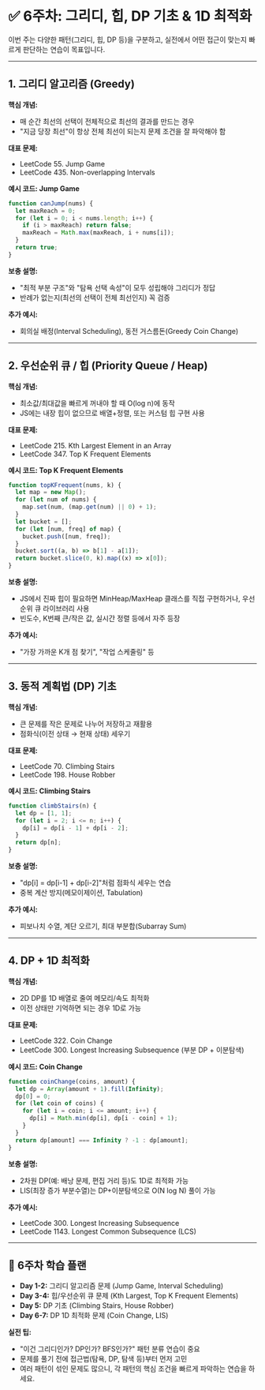 # ✅ 6주차: 그리디, 힙, DP 기초 & 1D 최적화

이번 주는 다양한 패턴(그리디, 힙, DP 등)을 구분하고, 실전에서 어떤 접근이 맞는지 빠르게 판단하는 연습이 목표입니다.

---

## 1. 그리디 알고리즘 (Greedy)

**핵심 개념:**

- 매 순간 최선의 선택이 전체적으로 최선의 결과를 만드는 경우
- "지금 당장 최선"이 항상 전체 최선이 되는지 문제 조건을 잘 파악해야 함

**대표 문제:**

- LeetCode 55. Jump Game
- LeetCode 435. Non-overlapping Intervals

**예시 코드: Jump Game**

```js
function canJump(nums) {
  let maxReach = 0;
  for (let i = 0; i < nums.length; i++) {
    if (i > maxReach) return false;
    maxReach = Math.max(maxReach, i + nums[i]);
  }
  return true;
}
```

**보충 설명:**

- "최적 부분 구조"와 "탐욕 선택 속성"이 모두 성립해야 그리디가 정답
- 반례가 없는지(최선의 선택이 전체 최선인지) 꼭 검증

**추가 예시:**

- 회의실 배정(Interval Scheduling), 동전 거스름돈(Greedy Coin Change)

---

## 2. 우선순위 큐 / 힙 (Priority Queue / Heap)

**핵심 개념:**

- 최소값/최대값을 빠르게 꺼내야 할 때 O(log n)에 동작
- JS에는 내장 힙이 없으므로 배열+정렬, 또는 커스텀 힙 구현 사용

**대표 문제:**

- LeetCode 215. Kth Largest Element in an Array
- LeetCode 347. Top K Frequent Elements

**예시 코드: Top K Frequent Elements**

```js
function topKFrequent(nums, k) {
  let map = new Map();
  for (let num of nums) {
    map.set(num, (map.get(num) || 0) + 1);
  }
  let bucket = [];
  for (let [num, freq] of map) {
    bucket.push([num, freq]);
  }
  bucket.sort((a, b) => b[1] - a[1]);
  return bucket.slice(0, k).map((x) => x[0]);
}
```

**보충 설명:**

- JS에서 진짜 힙이 필요하면 MinHeap/MaxHeap 클래스를 직접 구현하거나, 우선순위 큐 라이브러리 사용
- 빈도수, K번째 큰/작은 값, 실시간 정렬 등에서 자주 등장

**추가 예시:**

- "가장 가까운 K개 점 찾기", "작업 스케줄링" 등

---

## 3. 동적 계획법 (DP) 기초

**핵심 개념:**

- 큰 문제를 작은 문제로 나누어 저장하고 재활용
- 점화식(이전 상태 → 현재 상태) 세우기

**대표 문제:**

- LeetCode 70. Climbing Stairs
- LeetCode 198. House Robber

**예시 코드: Climbing Stairs**

```js
function climbStairs(n) {
  let dp = [1, 1];
  for (let i = 2; i <= n; i++) {
    dp[i] = dp[i - 1] + dp[i - 2];
  }
  return dp[n];
}
```

**보충 설명:**

- "dp[i] = dp[i-1] + dp[i-2]"처럼 점화식 세우는 연습
- 중복 계산 방지(메모이제이션, Tabulation)

**추가 예시:**

- 피보나치 수열, 계단 오르기, 최대 부분합(Subarray Sum)

---

## 4. DP + 1D 최적화

**핵심 개념:**

- 2D DP를 1D 배열로 줄여 메모리/속도 최적화
- 이전 상태만 기억하면 되는 경우 1D로 가능

**대표 문제:**

- LeetCode 322. Coin Change
- LeetCode 300. Longest Increasing Subsequence (부분 DP + 이분탐색)

**예시 코드: Coin Change**

```js
function coinChange(coins, amount) {
  let dp = Array(amount + 1).fill(Infinity);
  dp[0] = 0;
  for (let coin of coins) {
    for (let i = coin; i <= amount; i++) {
      dp[i] = Math.min(dp[i], dp[i - coin] + 1);
    }
  }
  return dp[amount] === Infinity ? -1 : dp[amount];
}
```

**보충 설명:**

- 2차원 DP(예: 배낭 문제, 편집 거리 등)도 1D로 최적화 가능
- LIS(최장 증가 부분수열)는 DP+이분탐색으로 O(N log N) 풀이 가능

**추가 예시:**

- LeetCode 300. Longest Increasing Subsequence
- LeetCode 1143. Longest Common Subsequence (LCS)

---

## 📅 6주차 학습 플랜

- **Day 1-2:** 그리디 알고리즘 문제 (Jump Game, Interval Scheduling)
- **Day 3-4:** 힙/우선순위 큐 문제 (Kth Largest, Top K Frequent Elements)
- **Day 5:** DP 기초 (Climbing Stairs, House Robber)
- **Day 6-7:** DP 1D 최적화 문제 (Coin Change, LIS)

**실전 팁:**

- "이건 그리디인가? DP인가? BFS인가?" 패턴 분류 연습이 중요
- 문제를 풀기 전에 접근법(탐욕, DP, 탐색 등)부터 먼저 고민
- 여러 패턴이 섞인 문제도 많으니, 각 패턴의 핵심 조건을 빠르게 파악하는 연습을 하세요.
